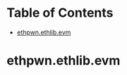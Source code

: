 # Table of Contents

* [ethpwn.ethlib.evm](#ethpwn.ethlib.evm)

<a id="ethpwn.ethlib.evm"></a>

# ethpwn.ethlib.evm

